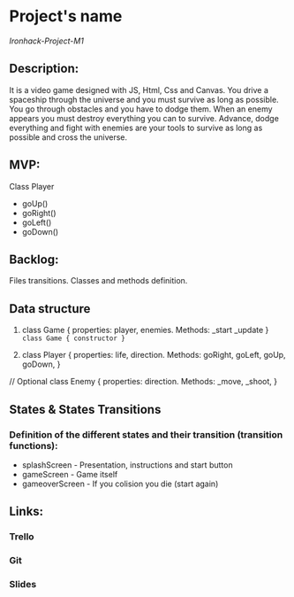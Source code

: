# Project's name

*Ironhack-Project-M1*

## Description:
It is a video game designed with JS, Html, Css and Canvas. You drive a spaceship through the universe and you must survive as long as possible. You go through obstacles and you have to dodge them. When an enemy appears you must destroy everything you can to survive. Advance, dodge everything and fight with enemies are your tools to survive as long as possible and cross the universe.

## MVP:

Class Player

- goUp()
- goRight()
- goLeft()
- goDown()

## Backlog:

Files transitions. Classes and methods definition.

## Data structure

1. class Game { properties: player, enemies. Methods:
\_start
\_update
}
`class Game {
constructor
}`

2. class Player {
properties: life, direction.
Methods: goRight, goLeft, goUp, goDown,
}

// Optional
class Enemy {
properties: direction.
Methods: _move, _shoot,
}

## States & States Transitions
### Definition of the different states and their transition (transition functions):

- splashScreen - Presentation, instructions and start button
- gameScreen - Game itself
- gameoverScreen - If you colision you die (start again)

## Links:

### Trello

### Git

### Slides
